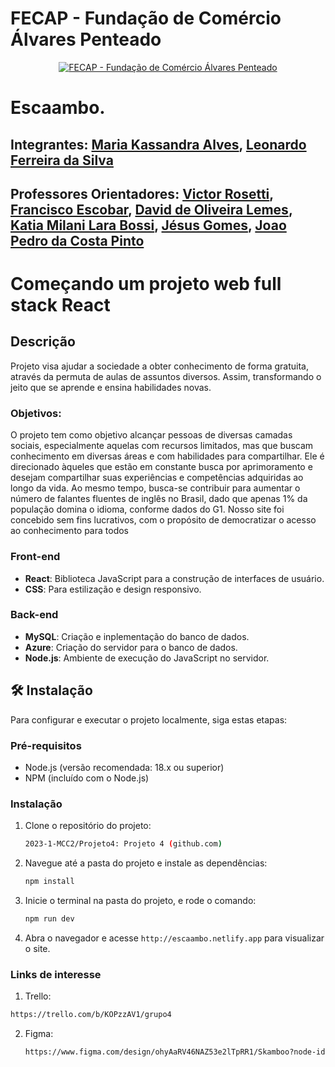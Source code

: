 # FECAP - Fundação de Comércio Álvares Penteado

<p align="center">
<a href= "https://www.fecap.br/"><img src="https://encrypted-tbn0.gstatic.com/images?q=tbn:ANd9GcRhZPrRa89Kma0ZZogxm0pi-tCn_TLKeHGVxywp-LXAFGR3B1DPouAJYHgKZGV0XTEf4AE&usqp=CAU" alt="FECAP - Fundação de Comércio Álvares Penteado" border="0"></a>
</p>

# Escaambo.

## Integrantes: <a href="https://www.linkedin.com/in/maria-kassandra-alves-a6b406284/">Maria Kassandra Alves</a>, <a href="https://www.linkedin.com/in/leonardoferreiraa/">Leonardo Ferreira da Silva</a>
## Professores Orientadores: <a href="https://www.linkedin.com/in/victorbarq/">Victor Rosetti</a>, <a href="https://www.linkedin.com/in/francisco-escobar/">Francisco Escobar</a>, <a href="https://www.linkedin.com/in/dolemes/">David de Oliveira Lemes</a>, <a href="https://www.linkedin.com/in/katia-bossi/">Katia Milani Lara Bossi</a>, <a href="https://www.linkedin.com/in/jésus-gomes-83b769108/">Jésus Gomes</a>,  <a href="#">Joao Pedro da Costa Pinto</a>
# Começando um projeto web full stack React

## Descrição

Projeto visa ajudar a sociedade a obter conhecimento de forma gratuita, através da permuta de aulas de assuntos diversos. Assim, transformando o jeito que se aprende e ensina habilidades novas. 

### Objetivos:

O projeto tem como objetivo alcançar pessoas de diversas camadas sociais, especialmente aquelas com recursos limitados, mas que buscam conhecimento em diversas áreas e com habilidades para compartilhar. Ele é direcionado àqueles que estão em constante busca por aprimoramento e desejam compartilhar suas experiências e competências adquiridas ao longo da vida. Ao mesmo tempo, busca-se contribuir para aumentar o número de falantes fluentes de inglês no Brasil, dado que apenas 1% da população domina o idioma, conforme dados do G1. Nosso site foi concebido sem fins lucrativos, com o propósito de democratizar o acesso ao conhecimento para todos 

### Front-end

- **React**: Biblioteca JavaScript para a construção de interfaces de usuário.
- **CSS**: Para estilização e design responsivo.

### Back-end

- **MySQL**: Criação e inplementação do banco de dados.
- **Azure**: Criação do servidor para o banco de dados.
- **Node.js**: Ambiente de execução do JavaScript no servidor.

## 🛠 Instalação

Para configurar e executar o projeto localmente, siga estas etapas:

### Pré-requisitos

- Node.js (versão recomendada: 18.x ou superior)
- NPM (incluído com o Node.js)

### Instalação

1. Clone o repositório do projeto:
   ```sh
   2023-1-MCC2/Projeto4: Projeto 4 (github.com)
   ```
2. Navegue até a pasta do projeto e instale as dependências:
   ```sh
   npm install
   ```
3. Inicie o terminal na pasta do projeto, e rode o comando:
   ```sh
   npm run dev
   ```
4. Abra o navegador e acesse `http://escaambo.netlify.app` para visualizar o site.

### Links de interesse

1. Trello:
```sh
https://trello.com/b/KOPzzAV1/grupo4
```

2. Figma:
   ```sh
   https://www.figma.com/design/ohyAaRV46NAZ53e2lTpRR1/Skamboo?node-id=6-5&t=qsyZbYU22WIYnoFc-0
   ```
